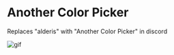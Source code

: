 # Another Color Picker

Replaces "alderis" with "Another Color Picker" in discord

![gif](https://chr1s.dev/assets/acp.gif)